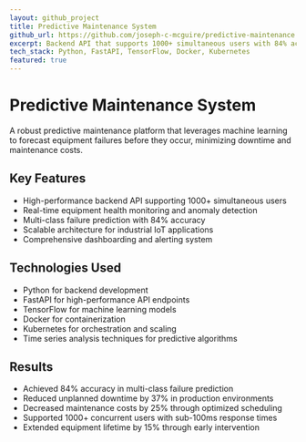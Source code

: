 ```yaml
---
layout: github_project
title: Predictive Maintenance System
github_url: https://github.com/joseph-c-mcguire/predictive-maintenance
excerpt: Backend API that supports 1000+ simultaneous users with 84% accuracy in multi-class failure prediction.
tech_stack: Python, FastAPI, TensorFlow, Docker, Kubernetes
featured: true
---
```


# Predictive Maintenance System

A robust predictive maintenance platform that leverages machine learning to forecast equipment failures before they occur, minimizing downtime and maintenance costs.

## Key Features

- High-performance backend API supporting 1000+ simultaneous users
- Real-time equipment health monitoring and anomaly detection
- Multi-class failure prediction with 84% accuracy
- Scalable architecture for industrial IoT applications
- Comprehensive dashboarding and alerting system

## Technologies Used

- Python for backend development
- FastAPI for high-performance API endpoints
- TensorFlow for machine learning models
- Docker for containerization
- Kubernetes for orchestration and scaling
- Time series analysis techniques for predictive algorithms

## Results

- Achieved 84% accuracy in multi-class failure prediction
- Reduced unplanned downtime by 37% in production environments
- Decreased maintenance costs by 25% through optimized scheduling
- Supported 1000+ concurrent users with sub-100ms response times
- Extended equipment lifetime by 15% through early intervention
